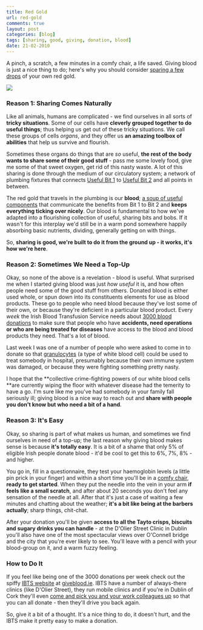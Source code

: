 ```yaml
---
title: Red Gold
url: red-gold
comments: true
layout: post
categories: [blog]
tags: [sharing, good, giving, donation, blood]
date: 21-02-2010
---
```

<p class="intro">A pinch, a scratch, a few minutes in a comfy chair, a life saved. Giving blood is just a nice thing to do; here's why you should consider <a href="http://www.giveblood.ie" title="sparing a few drops">sparing a few drops</a> of your own red gold.</p>
<a href="http://medphoto.wellcome.ac.uk/indexplus/email/171293.html" title="Image is from the Wellcome Photo Library"><img src="http://paulmay.org/images/uploads/d32f1da73b64d4f5412ea3d0029a.jpg" class="flickr" /></a>

### Reason 1: Sharing Comes Naturally
Like all animals, humans are complicated - we find ourselves in all sorts of **tricky situations**. Some of our cells have **cleverly grouped together to do useful things**; thus helping us get out of these tricky situations. We call these groups of cells <i>organs</i>, and they offer us **an amazing toolbox of abilities** that help us survive and flourish. 

Sometimes these organs do things that are <i>so</i> useful, **the rest of the body wants to share some of their good stuff** - pass me some lovely food, give me some of that sweet oxygen, get rid of this nasty waste. A lot of this sharing is done through the medium of our circulatory system; a network of plumbing fixtures that connects <a href="http://en.wikipedia.org/wiki/Lungs" title="Useful Bit 1">Useful Bit 1</a> to <a href="http://en.wikipedia.org/wiki/Brain" title="Useful Bit 1">Useful Bit 2</a> and all points in between. 

The red gold that travels in the plumbing is our **blood**; <a href="http://en.wikipedia.org/wiki/Blood#Constituents_of_human_blood" title="a soup of useful components">a soup of useful components</a> that communicate the benefits from Bit 1 to Bit 2 and **keeps everything ticking over nicely**. Our blood is fundamental to how we've adapted into a flourishing collection of useful, sharing bits and bobs. If it wasn't for this interplay we'd still be in a warm pond somewhere happily absorbing basic nutrients, dividing, generally getting on with things. 

So, **sharing is good, we're built to do it from the ground up - it works, it's how we're here**.&nbsp; 

### Reason 2: Sometimes We Need a Top-Up
Okay, so none of the above is a revelation - blood is useful. What surprised me when I started giving blood was just <i>how useful </i>it is, and how often people need some of the good stuff from others. Donated blood is either used whole, or spun down into its constituents elements for use as blood products. These go to people who need blood because they've lost some of their own, or because they're deficient in a particular blood product. Every <i>week</i> the Irish Blood Transfusion Service needs about <a href="http://www.giveblood.ie/Current_Blood_Supply/" title="3000 blood donations">3000 blood donations</a> to make sure that people who have **accidents, need operations or who are being treated for diseases** have access to the blood and blood products they need. That's a lot of blood.

Last week I was one of a number of people who were asked to come in to donate so that <a href="http://en.wikipedia.org/wiki/Granulocytes" title="granulocytes">granulocytes</a> (a type of white blood cell) could be used to treat somebody in hospital, presumably because their own immune system was damaged, or because they were fighting something pretty nasty. 

I hope that the **collective crime-fighting powers of our white blood cells **are currently wiping the floor with whatever disease had the temerity to have a go. I'm sure like me you've had somebody in your family fall seriously ill; giving blood is a nice way to reach out and **share with people you don't know but who need a bit of a hand**.

### Reason 3: It's Easy
Okay, so sharing is part of what makes us human, and sometimes we find ourselves in need of a top-up; the last reason why giving blood makes sense is because **it's totally easy**. It is a bit of a shame that only 5% of eligible Irish people donate blood - it'd be cool to get this to 6%, 7%, 8% - and higher. 

You go in, fill in a questionnaire, they test your haemoglobin levels (a little pin prick in your finger) and within a short time you'll be in a <a href="http://www.flickr.com/photos/paulmmay/1267772358/" title="comfy chair">comfy chair</a>, **ready to get started**. When they put the needle into the vein in your arm **if feels like a small scratch**, and after about 20 seconds you don't feel any sensation of the needle at all. After that it's just a case of waiting a few minutes and chatting about the weather; **it's a bit like being at the barbers actually**; sharp things, chit-chat.

After your donation you'll be given **access to all the Tayto crisps, biscuits and sugary drinks you can handle** - at the D'Olier Street Clinic in Dublin you'll also have one of the most spectacular views over O'Connell bridge and the city that you're ever likely to see. You'll leave with a pencil with your blood-group on it, and a warm fuzzy feeling. 

### How to Do It
If you feel like being one of the 3000 donations per week check out the spiffy <a href="http://www.giveblood.ie/Where_to_Give_Blood/" title="IBTS website">IBTS website</a> at <a href="http://www.giveblood.ie/Where_to_Give_Blood/" title="giveblood.ie">giveblood.ie</a>. IBTS have a number of always-there clinics (like D'Olier Street), they run mobile clinics and if you're in Dublin of Cork they'll even <a href="http://www.giveblood.ie/Become_a_Donor/Other_Ways_to_Help/Work_Ferry/Work_Ferry.html" title="come and pick you and your work colleagues up">come and pick you and your work colleagues up</a> so that you can all donate - then they'll drive you back again. 

So, give it a bit of a thought. It's a nice thing to do, it doesn't hurt, and the IBTS make it pretty easy to make a donation. 



